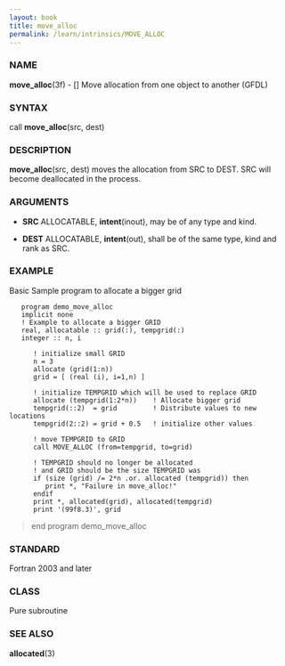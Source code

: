 ```yaml
---
layout: book
title: move_alloc
permalink: /learn/intrinsics/MOVE_ALLOC
---
```

### NAME

__move\_alloc__(3f) - \[\] Move allocation from one object to another
(GFDL)

### SYNTAX

call __move\_alloc__(src, dest)

### DESCRIPTION

__move\_alloc__(src, dest) moves the allocation from SRC to DEST. SRC
will become deallocated in the process.

### ARGUMENTS

  - __SRC__
    ALLOCATABLE, __intent__(inout), may be of any type and kind.

  - __DEST__
    ALLOCATABLE, __intent__(out), shall be of the same type, kind and
    rank as SRC.

### EXAMPLE

Basic Sample program to allocate a bigger grid

```
   program demo_move_alloc
   implicit none
   ! Example to allocate a bigger GRID
   real, allocatable :: grid(:), tempgrid(:)
   integer :: n, i

      ! initialize small GRID
      n = 3
      allocate (grid(1:n))
      grid = [ (real (i), i=1,n) ]

      ! initialize TEMPGRID which will be used to replace GRID
      allocate (tempgrid(1:2*n))    ! Allocate bigger grid
      tempgrid(::2)  = grid         ! Distribute values to new locations
      tempgrid(2::2) = grid + 0.5   ! initialize other values

      ! move TEMPGRID to GRID
      call MOVE_ALLOC (from=tempgrid, to=grid)

      ! TEMPGRID should no longer be allocated
      ! and GRID should be the size TEMPGRID was
      if (size (grid) /= 2*n .or. allocated (tempgrid)) then
         print *, "Failure in move_alloc!"
      endif
      print *, allocated(grid), allocated(tempgrid)
      print '(99f8.3)', grid
```

> end program demo\_move\_alloc

### STANDARD

Fortran 2003 and later

### CLASS

Pure subroutine

### SEE ALSO

__allocated__(3)
